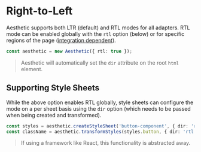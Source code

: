 # Right-to-Left

Aesthetic supports both LTR (default) and RTL modes for all adapters. RTL mode can be enabled
globally with the `rtl` option (below) or for specific regions of the page
([integration dependent](./integrations/README.md)).

```ts
const aesthetic = new Aesthetic({ rtl: true });
```

> Aesthetic will automatically set the `dir` attribute on the root `html` element.

## Supporting Style Sheets

While the above option enables RTL globally, style sheets can configure the mode on a per sheet
basis using the `dir` option (which needs to be passed when being created and transformed).

```ts
const styles = aesthetic.createStyleSheet('button-component', { dir: 'rtl' });
const className = aesthetic.transformStyles(styles.button, { dir: 'rtl' });
```

> If using a framework like React, this functionality is abstracted away.
